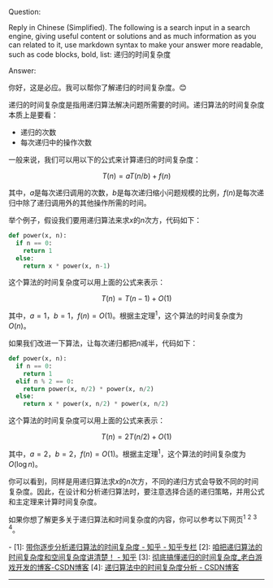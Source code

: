 Question:

Reply in Chinese (Simplified).
The following is a search input in a search engine, giving useful content or solutions and as much information as you can related to it, use markdown syntax to make your answer more readable, such as code blocks, bold, list:
递归的时间复杂度

Answer:

你好，这是必应。我可以帮你了解递归的时间复杂度。😊

递归的时间复杂度是指用递归算法解决问题所需要的时间。递归算法的时间复杂度本质上是要看：

- 递归的次数
- 每次递归中的操作次数

一般来说，我们可以用以下的公式来计算递归的时间复杂度：

$$T(n) = aT(n/b) + f(n)$$

其中，$a$是每次递归调用的次数，$b$是每次递归缩小问题规模的比例，$f(n)$是每次递归中除了递归调用外的其他操作所需的时间。

举个例子，假设我们要用递归算法来求$x$的$n$次方，代码如下：

```python
def power(x, n):
  if n == 0:
    return 1
  else:
    return x * power(x, n-1)
```

这个算法的时间复杂度可以用上面的公式来表示：

$$T(n) = T(n-1) + O(1)$$

其中，$a=1$，$b=1$，$f(n)=O(1)$。根据主定理<sup>1</sup>，这个算法的时间复杂度为$O(n)$。

如果我们改进一下算法，让每次递归都把$n$减半，代码如下：

```python
def power(x, n):
  if n == 0:
    return 1
  elif n % 2 == 0:
    return power(x, n/2) * power(x, n/2)
  else:
    return x * power(x, n/2) * power(x, n/2)
```

这个算法的时间复杂度可以用上面的公式来表示：

$$T(n) = 2T(n/2) + O(1)$$

其中，$a=2$，$b=2$，$f(n)=O(1)$。根据主定理<sup>1</sup>，这个算法的时间复杂度为$O(\log n)$。

你可以看到，同样是用递归算法求$x$的$n$次方，不同的递归方式会导致不同的时间复杂度。因此，在设计和分析递归算法时，要注意选择合适的递归策略，并用公式和主定理来计算时间复杂度。

如果你想了解更多关于递归算法和时间复杂度的内容，你可以参考以下网页<sup>1</sup> <sup>2</sup> <sup>3</sup> <sup>4</sup>。

\-
\[1]: [带你逐步分析递归算法的时间复杂度 - 知乎 - 知乎专栏](https://zhuanlan.zhihu.com/p/129887381)
\[2]: [咱把递归算法的时间复杂度和空间复杂度讲清楚！ - 知乎](https://zhuanlan.zhihu.com/p/359006140)
\[3]: [彻底搞懂递归的时间复杂度_老白游戏开发的博客-CSDN博客](https://blog.csdn.net/pengfeicfan/article/details/120299868)
\[4]: [递归算法中的时间复杂度分析 - CSDN博客](https://blog.csdn.net/Balance_1/article/details/108836599)

<hr/>

